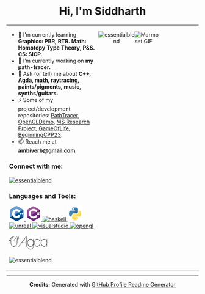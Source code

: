 <h1 align="center">Hi, I'm Siddharth</h1>

<table width="100%">
<tr>
<td valign="top" width="50%">

- 🌱 I’m currently learning **Graphics: PBR, RTR. Math: Homotopy Type Theory, P&S. CS: SICP**.
- 🔭 I’m currently working on **my path-tracer.**
- 💬 Ask (or tell) me about **C++, Agda, math, raytracing, paints/pigments, music, synths/guitars.**
- ⚡ Some of my project/development repositories: [PathTracer](https://github.com/essentialblend/weekend-raytracing), [OpenGLDemo](https://github.com/essentialblend/openGLgfxDemo), [MS Research Project](https://github.com/essentialblend/integers-comm-ring), [GameOfLife](https://github.com/essentialblend/game-of-life-2D), [BeginningCPP23](https://github.com/essentialblend/beginning-cpp23).
- 📫 Reach me at **ambiverb@gmail.com**.

<h3 align="left">Connect with me:</h3>
<p align="left">
<a href="https://twitter.com/essentialblend" target="blank">
  <img align="center" src="https://raw.githubusercontent.com/rahuldkjain/github-profile-readme-generator/master/src/images/icons/Social/twitter.svg" alt="essentialblend" height="30" width="40" />
</a>
</p>

<h3 align="left">Languages and Tools:</h3>
<p align="left"> <a href="https://en.cppreference.com/w/" target="_blank" rel="noreferrer"> <img src="https://raw.githubusercontent.com/devicons/devicon/master/icons/cplusplus/cplusplus-original.svg" alt="cplusplus" width="40" height="40"/> </a> <a href="https://dotnet.microsoft.com/en-us/languages/csharp" target="_blank" rel="noreferrer"> <img src="https://raw.githubusercontent.com/devicons/devicon/master/icons/csharp/csharp-original.svg" alt="csharp" width="40" height="40"/> </a> <a href="https://www.haskell.org/" target="_blank" rel="noreferrer"> <img src="https://upload.wikimedia.org/wikipedia/commons/1/1c/Haskell-Logo.svg" alt="haskell" width="40" height="40"/> </a> <a href="https://www.python.org" target="_blank" rel="noreferrer"> <img src="https://raw.githubusercontent.com/devicons/devicon/master/icons/python/python-original.svg" alt="python" width="40" height="40"/><a href="https://unrealengine.com/" target="_blank" rel="noreferrer"><img src="ue.ico" alt="unreal" width="40" height="40"/> </a><a href="https://visualstudio.microsoft.com/" target="_blank" rel="noreferrer"><img src="https://cdn.jsdelivr.net/gh/devicons/devicon/icons/visualstudio/visualstudio-plain.svg"alt="visualstudio" width="40" height="40"/> </a><a href="https://www.opengl.org/" target="_blank" rel="noreferrer"><img src="https://cdn.jsdelivr.net/gh/devicons/devicon/icons/opengl/opengl-original.svg" alt="opengl" width="40" height="40"/></a></p></a><a href="https://agda.readthedocs.io/en/v2.6.4.3/" target="_blank" rel="noreferrer"><img src="https://github.com/essentialblend/essentialblend/blob/main/agda.png" alt="opengl" width="100" height="40"/></a></p>

<p><img align="center" src="https://github-readme-stats.vercel.app/api/top-langs?username=essentialblend&show_icons=true&locale=en&layout=compact&theme=tokyonight" alt="essentialblend"style="width: 100%;" /></p>

</td>

<td width="50%" style="display: flex; justify-content: center; align-items: center;">
<p align="center"> <img src="https://komarev.com/ghpvc/?username=essentialblend&label=Pygmy%20Marmoset%20Views&color=480091&style=flat" alt="essentialblend" /> </p>
<img src="pm.gif" alt="Marmoset GIF" width="100%" style="display:block;"/>

</td>
</tr>
</table>

<hr>
<p align="center">
  <strong>Credits:</strong> Generated with <a href="https://rahuldkjain.github.io/gh-profile-readme-generator/" target="_blank">GitHub Profile Readme Generator</a>
</p>


